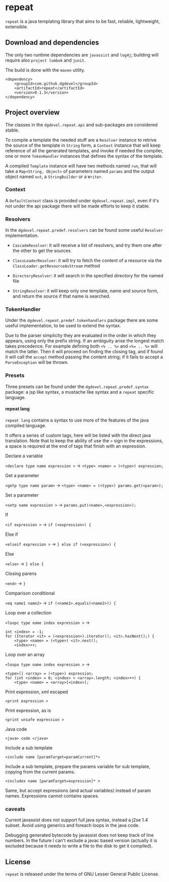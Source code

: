# repeat

`repeat` is a java templating library that aims to be fast, reliable, lightweight, extensible.

## Download and dependencies

The only two runtime dependencies are `javassist` and `log4j`; building will require also `project lombok` and `junit`.

The build is done with the `maven` utility.

```
<dependency>
	<groupId>com.github.dgdevel</groupId>
	<artifactId>repeat</artifactId>
	<version>0.1.3</version>
</dependency>
```

## Project overview

The classes in the `dgdevel.repeat.api` and sub-packages are considered stable.

To compile a template the needed stuff are a `Resolver` instance to retrive the source of the template in `String` form, a `Context` instance that will keep reference of all the generated templates, and invoke if needed the compiler, one or more `TokenHandler` instances that defines the syntax of the template.

A compiled `Template` instance will have two methods named `run`, that will take a `Map<String, Object>` of parameters named `params` and the output object named `out`, a `StringBuilder` or a `Writer`.

### Context

A `DefaultContext` class is provided under `dgdevel.repeat.impl`, even if it's not under the api package there will be made efforts to keep it stable.

### Resolvers

In the `dgdevel.repeat.predef.resolvers` can be found some useful `Resolver` implementation.

- `CascadeResolver`: it will receive a list of resolvers, and try them one after the other to get the sources

- `ClassLoaderResolver`: it will try to fetch the content of a resource via the `ClassLoader.getResourceAsStream` method

- `DirectoryResolver`: it will search in the specified directory for the named file

- `StringResolver`: it will keep only one template, name and source form, and return the source if that name is searched.

### TokenHandler

Under the `dgdevel.repeat.predef.tokenhandlers` package there are some useful implementation, to be used to extend the syntax.

Due to the parser simplicity they are evaluated in the order in which they appears, using only the prefix string. If an ambiguity arise the longest match takes precedence. For example defining both `<% .. %>` and `<%= .. %>` will match the latter. Then it will proceed on finding the closing tag, and if found it will call the `accept` method passing the content string; if it fails to accept a `ParseException` will be thrown.

### Presets

Three presets can be found under the `dgdevel.repeat.predef.syntax` package: a jsp like syntax, a mustache like syntax and a `repeat` specific language.

#### repeat lang

`repeat lang` contains a syntax to use more of the features of the java compiled language.

It offers a series of custom tags, here will be listed with the direct java translation. Note that to keep the ability of use the `>` sign in the expressions, a space is required at the end of tags that finish with an expression.

Declare a variable

`<declare type name expression >` → `<type> <name> = (<type>) expression;`

Get a parameter

`<getp type name param>` → `<type> <name> = (<type>) params.get(<param>);`

Set a parameter

`<setp name expression >` → `params.put(<name>,<expression>);`

If

`<if expression >` → `if (<expression>) {`

Else if

`<elseif expression >` → `} else if (<expression>) {`

Else

`<else>` → `} else {`

Closing parens

`<end>` → `}`

Comparison conditional

`<eq name1 name2>` → `if (<name1>.equals(<name2>)) {`

Loop over a collection

`<loopc type name index expression >` →
```
int <index> = -1;
for (Iterator <it> = (<expression>).iterator(); <it>.hasNext();) {
	<type> <name> = (<type>) <it>.next();
	<index>++;
```

Loop over an array

`<loopa type name index expression >` →
```
<type>[] <array> = (<type>) expression;
for (int <index> = 0; <index> < <array>.length; <index>++) {
	<type> <name> = <array>[<index>];
```

Print expression, xml escaped

`<print expression >`

Print expression, as is

`<print unsafe expression >`

Java code

`<java> code </java>`

Include a sub template

`<include name [paramTarget=paramCurrent]*>`

Include a sub template, prepare the params variable for sub template, copying from the current params.

`<includex name [paramTarget=expression]* >`

Same, but accept expressions (and actual variables) instead of param names. Expressions cannot contains spaces.


### caveats

Current javassist does not support full java syntax, instead a j2se 1.4 subset. Avoid using generics and foreach loops in the java code.

Debugging generated bytecode by javassist does not keep track of line numbers.
In the future I can't exclude a javac based version (actually it is excluded because it needs to write a file to the disk to get it compiled).


## License

`repeat` is released under the terms of GNU Lesser General Public License.
